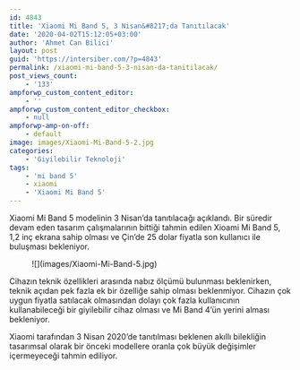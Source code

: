 ```yaml
---
id: 4843
title: 'Xiaomi Mi Band 5, 3 Nisan&#8217;da Tanıtılacak'
date: '2020-04-02T15:12:05+03:00'
author: 'Ahmet Can Bilici'
layout: post
guid: 'https://intersiber.com/?p=4843'
permalink: /xiaomi-mi-band-5-3-nisan-da-tanitilacak/
post_views_count:
    - '133'
ampforwp_custom_content_editor:
    - ''
ampforwp_custom_content_editor_checkbox:
    - null
ampforwp-amp-on-off:
    - default
image: images/Xiaomi-Mi-Band-5-2.jpg
categories:
    - 'Giyilebilir Teknoloji'
tags:
    - 'mi band 5'
    - xiaomi
    - 'Xiaomi Mi Band 5'
---
```


Xiaomi Mi Band 5 modelinin 3 Nisan’da tanıtılacağı açıklandı. Bir süredir devam eden tasarım çalışmalarının bittiği tahmin edilen Xioami Mi Band 5, 1,2 inç ekrana sahip olması ve Çin’de 25 dolar fiyatla son kullanıcı ile buluşması bekleniyor.

<figure class="wp-block-image size-large">![](images/Xiaomi-Mi-Band-5.jpg)</figure>Cihazın teknik özellikleri arasında nabız ölçümü bulunması beklenirken, teknik açıdan pek fazla ek bir özelliğe sahip olması beklenmiyor. Cihazın çok uygun fiyatla satılacak olmasından dolayı çok fazla kullanıcının kullanabileceği bir giyilebilir cihaz olması ve Mi Band 4’ün yerini alması bekleniyor.

Xiaomi tarafından 3 Nisan 2020’de tanıtılması beklenen akıllı bilekliğin tasarımsal olarak bir önceki modellere oranla çok büyük değişimler içermeyeceği tahmin ediliyor.